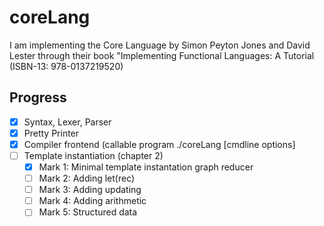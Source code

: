 # coreLang
I am implementing the Core Language by Simon Peyton Jones and David Lester through their book "Implementing Functional Languages: A Tutorial
(ISBN-13: 978-0137219520)

## Progress
- [X] Syntax, Lexer, Parser
- [X] Pretty Printer
- [X] Compiler frontend (callable program ./coreLang <inputfile> [cmdline options]
- [ ] Template instantiation (chapter 2)
  - [X] Mark 1: Minimal template instantation graph reducer
  - [ ] Mark 2: Adding let(rec)
  - [ ] Mark 3: Adding updating
  - [ ] Mark 4: Adding arithmetic
  - [ ] Mark 5: Structured data
